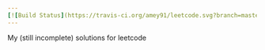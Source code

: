 ```yaml
---
[![Build Status](https://travis-ci.org/amey91/leetcode.svg?branch=master)](https://travis-ci.org/amey91/leetcode)
---
```

My (still incomplete) solutions for leetcode

